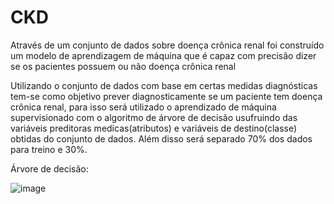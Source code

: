 # CKD
Através de um conjunto de dados sobre doença crônica renal foi construído um modelo de aprendizagem de máquina que é capaz com precisão dizer se os pacientes possuem ou não doença crônica renal

Utilizando o conjunto de dados com base em certas medidas diagnósticas tem-se como objetivo prever diagnosticamente se um paciente tem doença crônica renal, para isso será utilizado o aprendizado de máquina supervisionado com o algoritmo de árvore de decisão usufruindo das variáveis preditoras medicas(atributos) e variáveis de destino(classe) obtidas do conjunto de dados. Além disso será separado 70% dos dados para treino e 30%.

Árvore de decisão:

![image](https://user-images.githubusercontent.com/49500469/147489272-dd67b066-82ae-402f-9648-e87a73c661b7.png)
